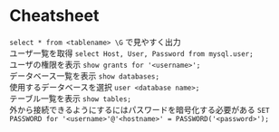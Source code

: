 # Cheatsheet  
`select * from <tablename> \G` で見やすく出力  
ユーザ一覧を取得 `select Host, User, Password from mysql.user;`  
ユーザの権限を表示 `show grants for '<username>';`  
データベース一覧を表示 `show databases;`  
使用するデータベースを選択 `user <database name>;`  
テーブル一覧を表示 `show tables;`  
外から接続できるようにするにはパスワードを暗号化する必要がある `SET PASSWORD for '<username>'@'<hostname>' = PASSWORD('<password>');`  
